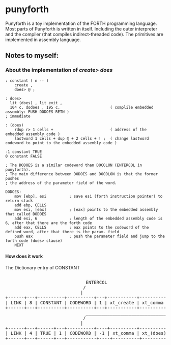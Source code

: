 # punyforth

Punyforth is a toy implementation of the FORTH programming language. Most parts of Punyforth is written in itself. Including the outer interpreter and the compiler (that compiles indirect-threaded code). The primitives are implemented in assembly language.

## Notes to myself:

### About the implementation of *create> does*

```forth
: constant ( n -- ) 
    create , 
    does> @ ;
    
: does>
  lit (does) , lit exit ,
  104 c, dodoes , 195 c,                      ( complile embedded assembly: PUSH DODOES RETN )
; immediate

: (does)
    rdup r> 1 cells +                         ( address of the embedded assembly code )
    lastword 1 cells + dup @ + 2 cells + ! ;  ( change lastword codeword to point to the embedded assembly code )

-1 constant TRUE 
0 constant FALSE

```

```assembly
; The DODOES is a similar codeword than DOCOLON (ENTERCOL in punyforth). 
; The main difference between DODOES and DOCOLON is that the former pushes 
; the address of the parameter field of the word.

DODOES:
    mov [ebp], esi          ; save esi (forth instruction pointer) to return stack
    add ebp, CELLS
    mov esi, [eax]          ; [eax] points to the embedded assembly that called DODOES
    add esi, 6              ; length of the embedded assembly code is 6, after that there are the forth code
    add eax, CELLS          ; eax points to the codeword of the defined word, after that there is the param. field
    push eax                ; push the parameter field and jump to the forth code (does> clause) 
    NEXT

```

#### How does it work

The Dictionary entry of CONSTANT

<pre>                        
                              ENTERCOL
                             /
                            |
+------+---+----------+----------+---+-----------+----------+-----------+---------+----------------------+----------+
| LINK | 8 | CONSTANT | CODEWORD | 1 | xt_create | xt_comma | xt_(does) | xt_exit | asm: push dodoes ret | xt_fetch |
+------+---+----------+----------+---+-----------+----------+-----------+---------+----------------------+----------+
                              _______________________________________________________/
                             /
                            |
+------+---+------+---+----------+----+----------+-----------+---------+----------------------+----------+
| LINK | 4 | TRUE | 1 | CODEWORD | -1 | xt_comma | xt_(does) | xt_exit | asm: push dodoes ret | xt_fetch |
+------+---+------+---+-----------+----+----------+-----------+---------+----------------------+----------+

</pre>

